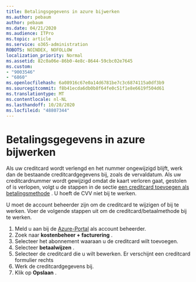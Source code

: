 ```yaml
---
title: Betalingsgegevens in azure bijwerken
ms.author: pebaum
author: pebaum
ms.date: 04/21/2020
ms.audience: ITPro
ms.topic: article
ms.service: o365-administration
ROBOTS: NOINDEX, NOFOLLOW
localization_priority: Normal
ms.assetid: 82c0a06e-86b0-4e8c-8644-59cbc02e7645
ms.custom:
- "9003546"
- "6860"
ms.openlocfilehash: 6a08916c67e0a14d6781be7c3c6874115a0df3b9
ms.sourcegitcommit: f8b41ecda6db0b8f64fe0c51f1e8e6619f504d61
ms.translationtype: MT
ms.contentlocale: nl-NL
ms.lasthandoff: 10/28/2020
ms.locfileid: "48807344"
---
```

# <a name="update-payment-details-in-azure"></a>Betalingsgegevens in azure bijwerken

Als uw creditcard wordt verlengd en het nummer ongewijzigd blijft, werk dan de bestaande creditcardgegevens bij, zoals de vervaldatum. Als uw creditcardnummer wordt gewijzigd omdat de kaart verloren gaat, gestolen of is verlopen, volgt u de stappen in de sectie [een creditcard toevoegen als betalingsmethode](https://docs.microsoft.com/azure/cost-management-billing/manage/change-credit-card?WT.mc_id=Portal-Microsoft_Azure_Support#addcard) . U hoeft de CVV niet bij te werken.

U moet de account beheerder zijn om de creditcard te wijzigen of bij te werken. Voer de volgende stappen uit om de creditcard/betaalmethode bij te werken.

1. Meld u aan bij de [Azure-Portal](https://portal.azure.com/) als account beheerder.
2. Zoek naar **kostenbeheer + facturering** .
3. Selecteer het abonnement waaraan u de creditcard wilt toevoegen.
4. Selecteer **betaalwijzen** .
5. Selecteer de creditcard die u wilt bewerken. Er verschijnt een creditcard formulier rechts
6. Werk de creditcardgegevens bij.
7. Klik op **Opslaan** .
